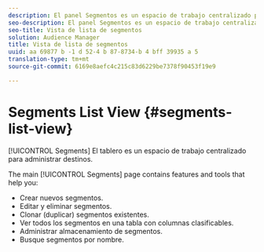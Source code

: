 ```yaml
---
description: El panel Segmentos es un espacio de trabajo centralizado para administrar destinos.
seo-description: El panel Segmentos es un espacio de trabajo centralizado para administrar destinos.
seo-title: Vista de lista de segmentos
solution: Audience Manager
title: Vista de lista de segmentos
uuid: aa 69877 b -1 d 52-4 b 87-8734-b 4 bff 39935 a 5
translation-type: tm+mt
source-git-commit: 6169e8aefc4c215c83d6229be7378f90453f19e9

---
```



# Segments List View {#segments-list-view}

[!UICONTROL Segments] El tablero es un espacio de trabajo centralizado para administrar destinos.

The main [!UICONTROL Segments] page contains features and tools that help you:

* Crear nuevos segmentos.
* Editar y eliminar segmentos.
* Clonar (duplicar) segmentos existentes.
* Ver todos los segmentos en una tabla con columnas clasificables.
* Administrar almacenamiento de segmentos.
* Busque segmentos por nombre.